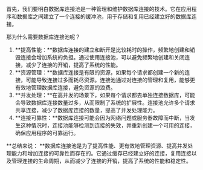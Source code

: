 首先，我们要明白数据库连接池是一种管理和维护数据库连接的技术。它在应用程序和数据库之间建立了一个连接的缓冲池，用于存储和复用已经建立好的数据库连接。

那为什么需要数据库连接池呢？

1. **提高性能：**数据库连接的建立和断开是比较耗时的操作，频繁地创建和销毁连接会增加系统的负担。通过使用连接池，可以避免频繁地创建和关闭连接，减少了连接的开销，提高了系统的性能。
2. **资源管理：**数据库连接是有限的资源，如果每个请求都创建一个新的连接，可能导致连接过多而耗尽资源。连接池通过对连接的管理和复用，能够更有效地管理数据库连接，避免资源的浪费。
3. **并发处理：**在高并发的场景下，如果每个请求都去单独连接数据库，可能会导致数据库连接数量过多，从而限制了系统的扩展性。连接池允许多个请求共享连接，减少了数据库连接的数量，提高了并发处理能力。
4. **连接可靠性：**数据库连接可能会因为网络问题或服务器故障而中断，当发生这种情况时，连接池能够检测到连接的失效，并重新创建一个可用的连接，确保应用程序的可靠运行。

**总结来说： **数据库连接池是为了提高性能、更有效地管理资源、提高并发处理能力和增加连接的可靠性而存在的。它通过缓存已经建立好的连接，复用连接以及管理连接的生命周期，从而减少了连接的开销，提高了系统的性能和稳定性。

